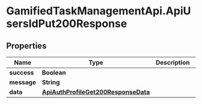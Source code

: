 # GamifiedTaskManagementApi.ApiUsersIdPut200Response

## Properties

Name | Type | Description | Notes
------------ | ------------- | ------------- | -------------
**success** | **Boolean** |  | [optional] 
**message** | **String** |  | [optional] 
**data** | [**ApiAuthProfileGet200ResponseData**](ApiAuthProfileGet200ResponseData.md) |  | [optional] 


